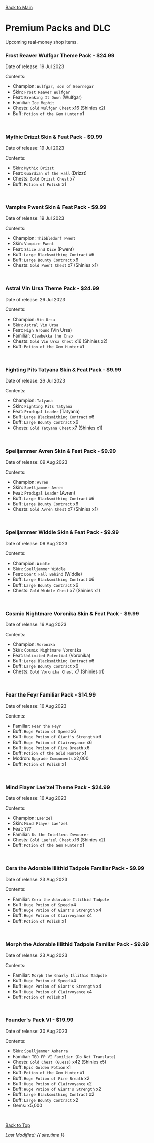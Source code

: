 [Back to Main](index.md)

# Premium Packs and DLC

Upcoming real-money shop items.

### Frost Reaver Wulfgar Theme Pack - $24.99  
Date of release: 19 Jul 2023

Contents:

* Champion: `Wulfgar, son of Beornegar`
* Skin: `Frost Reaver Wulfgar`
* Feat: `Breaking It Down` (Wulfgar)
* Familiar: `Ice Mephit`
* Chests: `Gold Wulfgar Chest` x16 (Shinies x2)
* Buff: `Potion of the Gem Hunter` x1

<br />

### Mythic Drizzt Skin & Feat Pack - $9.99  
Date of release: 19 Jul 2023

Contents:

* Skin: `Mythic Drizzt`
* Feat: `Guardian of the Hall` (Drizzt)
* Chests: `Gold Drizzt Chest` x7
* Buff: `Potion of Polish` x1

<br />

### Vampire Pwent Skin & Feat Pack - $9.99  
Date of release: 19 Jul 2023

Contents:

* Champion: `Thibbledorf Pwent`
* Skin: `Vampire Pwent`
* Feat: `Slice and Dice` (Pwent)
* Buff: `Large Blacksmithing Contract` x6
* Buff: `Large Bounty Contract` x6
* Chests: `Gold Pwent Chest` x7 (Shinies x1)

<br />

### Astral Vin Ursa Theme Pack - $24.99  
Date of release: 26 Jul 2023

Contents:

* Champion: `Vin Ursa`
* Skin: `Astral Vin Ursa`
* Feat: `High Ground` (Vin Ursa)
* Familiar: `Clawbekka the Crab`
* Chests: `Gold Vin Ursa Chest` x16 (Shinies x2)
* Buff: `Potion of the Gem Hunter` x1

<br />

### Fighting Pits Tatyana Skin & Feat Pack - $9.99  
Date of release: 26 Jul 2023

Contents:

* Champion: `Tatyana`
* Skin: `Fighting Pits Tatyana`
* Feat: `Prodigal Leader` (Tatyana)
* Buff: `Large Blacksmithing Contract` x6
* Buff: `Large Bounty Contract` x6
* Chests: `Gold Tatyana Chest` x7 (Shinies x1)

<br />

### Spelljammer Avren Skin & Feat Pack - $9.99  
Date of release: 09 Aug 2023

Contents:

* Champion: `Avren`
* Skin: `Spelljammer Avren`
* Feat: `Prodigal Leader` (Avren)
* Buff: `Large Blacksmithing Contract` x6
* Buff: `Large Bounty Contract` x6
* Chests: `Gold Avren Chest` x7 (Shinies x1)

<br />

### Spelljammer Widdle Skin & Feat Pack - $9.99  
Date of release: 09 Aug 2023

Contents:

* Champion: `Widdle`
* Skin: `Spelljammer Widdle`
* Feat: `Don't Fall Behind` (Widdle)
* Buff: `Large Blacksmithing Contract` x6
* Buff: `Large Bounty Contract` x6
* Chests: `Gold Widdle Chest` x7 (Shinies x1)

<br />

### Cosmic Nightmare Voronika Skin & Feat Pack - $9.99  
Date of release: 16 Aug 2023

Contents:

* Champion: `Voronika`
* Skin: `Cosmic Nightmare Voronika`
* Feat: `Unlimited Potential` (Voronika)
* Buff: `Large Blacksmithing Contract` x6
* Buff: `Large Bounty Contract` x6
* Chests: `Gold Voronika Chest` x7 (Shinies x1)

<br />

### Fear the Feyr Familiar Pack - $14.99  
Date of release: 16 Aug 2023

Contents:

* Familiar: `Fear the Feyr`
* Buff: `Huge Potion of Speed` x6
* Buff: `Huge Potion of Giant's Strength` x6
* Buff: `Huge Potion of Clairvoyance` x6
* Buff: `Huge Potion of Fire Breath` x6
* Buff: `Potion of the Gold Hunter` x1
* Modron: `Upgrade Components` x2,000
* Buff: `Potion of Polish` x1

<br />

### Mind Flayer Lae'zel Theme Pack - $24.99  
Date of release: 16 Aug 2023

Contents:

* Champion: `Lae'zel`
* Skin: `Mind Flayer Lae'zel`
* Feat: ???
* Familiar: `Us the Intellect Devourer`
* Chests: `Gold Lae'zel Chest` x16 (Shinies x2)
* Buff: `Potion of the Gem Hunter` x1

<br />

### Cera the Adorable Illithid Tadpole Familiar Pack - $9.99  
Date of release: 23 Aug 2023

Contents:

* Familiar: `Cera the Adorable Illithid Tadpole`
* Buff: `Huge Potion of Speed` x4
* Buff: `Huge Potion of Giant's Strength` x4
* Buff: `Huge Potion of Clairvoyance` x4
* Buff: `Potion of Polish` x1

<br />

### Morph the Adorable Illithid Tadpole Familiar Pack - $9.99  
Date of release: 23 Aug 2023

Contents:

* Familiar: `Morph the Gnarly Illithid Tadpole`
* Buff: `Huge Potion of Speed` x4
* Buff: `Huge Potion of Giant's Strength` x4
* Buff: `Huge Potion of Clairvoyance` x4
* Buff: `Potion of Polish` x1

<br />

### Founder's Pack VI - $19.99  
Date of release: 30 Aug 2023

Contents:

* Skin: `Spelljammer Asharra`
* Familiar: `TBD FP VI Familiar (Do Not Translate)`
* Chests: `Gold Chest (Guess)` x42 (Shinies x5)
* Buff: `Epic Golden Potion` x1
* Buff: `Potion of the Gem Hunter` x1
* Buff: `Huge Potion of Fire Breath` x2
* Buff: `Huge Potion of Clairvoyance` x2
* Buff: `Huge Potion of Giant's Strength` x2
* Buff: `Large Blacksmithing Contract` x2
* Buff: `Large Bounty Contract` x2
* Gems: x5,000

<br />

[Back to Top](#top)

*Last Modified: {{ site.time }}*
